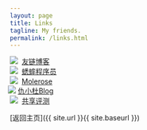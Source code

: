 ```yaml
---
layout: page
title: Links
tagline: My friends.
permalink: /links.html
---
```


<div class="link-chip">
  <img src="http://emlog.club/logo.jpg" class="link-chip-icon">
  <a target="_blank" class="link-chip-title" href="http://emlog.club/">友链博客</a>
</div>

<div class="link-chip">
  <img src="http://www.huisai.top/usr/files/icon.jpg" class="link-chip-icon" style="margin-left: -4px">
  <a target="_blank" class="link-chip-title" href="http://www.huisai.top">蟋蟀程序员</a>
</div>

<div class="link-chip">
  <img src="http://www.molerose.com/usr/themes/molerose/images/400-400.jpg" class="link-chip-icon" style="margin-left: -4px">
  <a target="_blank" class="link-chip-title" href="http://www.molerose.com/">Molerose</a>
</div>

<div class="link-chip">
  <img src=" https://ss0.bdstatic.com/94oJfD_bAAcT8t7mm9GUKT-xh_/timg?image&quality=100&size=b4000_4000&sec=1514795263&di=fe0250bafa079e945203fbf61684a4c9&src=http://cdnimg103.lizhi.fm/audio_cover/2014/11/22/16021180753166727_320x320.jpg" class="link-chip-icon" style="margin-left: -4px">
  <a target="_blank" class="link-chip-title" href="http://www.qiuxiaodu.club/">仇小杜Blog</a></div>

<div class="link-chip">
  <img src="https://ogays.club/" class="link-chip-icon" style="margin-left: -4px">
  <a target="_blank" class="link-chip-title" href="https://ogays.club">共享评测</a>
</div>

[返回主页]({{ site.url }}{{ site.baseurl }})
